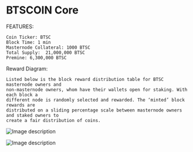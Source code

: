 BTSCOIN Core 
======================================
 

FEATURES:
 
	Coin Ticker: BTSC
	Block Time: 1 min
	Masternode Collateral: 1000 BTSC
	Total Supply:  21,000,000 BTSC
	Premine: 6,300,000 BTSC
	 
	
Reward Diagram:

	Listed below is the block reward distribution table for BTSC masternode owners and
	non-masternode owners, whom have their wallets open for staking. With each block a
	different node is randomly selected and rewarded. The ‘minted’ block rewards are
	distributed on a sliding percentage scale between masternode owners and staked owners to
	create a fair distribution of coins. 
	
![Image description](http://144.202.82.179/img/1.png)

![Image description](http://144.202.82.179/img/2.png)

 
